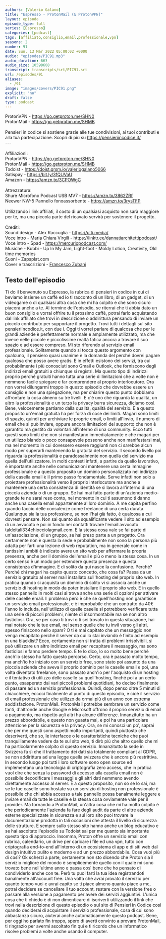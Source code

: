 ```yaml
---
authors: [Valerio Galano]
title: "Espresso - ProtonMail (& ProtonVPN)"
layout: episode
episode_type: full
series: [Espresso]
categories: [podcast]
tags: [affiliato,consiglio,email,professionale,vpn]
seasons: 2
number: 91
date: Sun, 13 Mar 2022 05:00:02 +0000
audio: "episodes/PIC91.mp3"
audio_duration: 663
audio_size: 10598608
transcript: transcripts/srt/PIC91.srt
url: /episodes/91
aliases: 
  - /91
image: "images/covers/PIC91.png"
explicit: "no"
draft: false
type: podcast
---
```

ProtonVPN - <a href="https://go.getproton.me/SHN0" rel="noopener">https://go.getproton.me/SHN0</a> <br />ProtonMail - <a href="https://go.getproton.me/SHMB" rel="noopener">https://go.getproton.me/SHMB</a> <br /><br />Pensieri in codice si sostiene grazie alle tue condivisioni, ai tuoi contributi e alla tua partecipazione. Scopri di più su <a href="https://pensieriincodice.it/" rel="noopener">https://pensieriincodice.it/</a> <br />---<br /><br />Affiliazioni:<br />ProtonVPN - <a href="https://go.getproton.me/SHN0" rel="noopener">https://go.getproton.me/SHN0</a> <br />ProtonMail - <a href="https://go.getproton.me/SHMB" rel="noopener">https://go.getproton.me/SHMB</a> <br />Todoist - <a href="https://doist.grsm.io/valeriogalano5066" rel="noopener">https://doist.grsm.io/valeriogalano5066</a> <br />Satispay - <a href="https://bit.ly/3fQUVaU" rel="noopener">https://bit.ly/3fQUVaU</a> <br />Amazon - <a href="https://amzn.to/3CPOWgC" rel="noopener">https://amzn.to/3CPOWgC</a> <br /><br />Attrezzatura:<br />Shure Microfono Podcast USB MV7 - <a href="https://amzn.to/3862ZRf" rel="noopener">https://amzn.to/3862ZRf</a> <br />Neewer NW-5 Pannello fonoassorbente - <a href="https://amzn.to/3rysTFP" rel="noopener">https://amzn.to/3rysTFP</a> <br /><br />Utilizzando i link affiliati, il costo di un qualsiasi acquisto non sarà maggiore per te, ma una piccola parte del ricavato servirà per sostenere il progetto.<br /><br />Crediti:<br />Sound design - Alex Raccuglia - <a href="https://ulti.media/" rel="noopener">https://ulti.media/</a> <br />Voce intro - Maria Chiara Virgili - <a href="https://linktr.ee/dannatiarchitettipodcast/" rel="noopener">https://linktr.ee/dannatiarchitettipodcast/</a>  <br />Voce intro - Spad - <a href="https://mercuriopodcast.com/" rel="noopener">https://mercuriopodcast.com/</a> <br />Musiche - Kubbi - Up In My Jam, Light-foot - Moldy Lotion, Creativity, Old time memories<br />Suoni - Zapsplat.com<br />Cover e trascrizioni - <a href="https://it.linkedin.com/in/francesco-zubani-5957081a6" rel="noopener">Francesco Zubani</a>

<!-- more -->

## Testo dell'episodio

Ti do il benvenuto su Espresso, la rubrica di pensieri in codice in cui ci beviamo insieme
un caffè ed io ti racconto di un libro, di un gadget, di un videogame o di qualsiasi
altra cosa che mi ha colpito e che sono sicuro piacerà anche a te.
Al termine dell'episodio, se riterrai che ti abbia dato un buon consiglio e vorrai offrire
tu il prossimo caffè, potrai farlo acquistando dal link affiliato che trovi in descrizione
o addirittura pensando di inviare un piccolo contributo per supportare il progetto. Trovi
tutti i dettagli sul sito pensieriincodice.it, con due i.
Oggi ti vorrei parlare di qualcosa che per le grandi aziende è perfettamente normale
e ampiamente utilizzato, ma che invece nelle piccole e piccolissime realtà fatica ancora
a trovare il suo spazio e ad essere compreso. Mi sto riferendo al servizio email professionale.
Solitamente quando si tocca questo argomento con qualcuno, il pensiero quasi unanime è
la domanda del perché dovrei pagare qualcosa che posso avere gratis. E in effetti esistono
dei servizi, tra cui probabilmente i più conosciuti sono Gmail e Outlook, che forniscono
degli indirizzi email gratuiti a chiunque si registri. Ma questo tipo di indirizzi proprio
perché gratuiti hanno tutta una serie di limitazioni che a volte non è nemmeno facile
spiegare e far comprendere al proprio interlocutore. Ora non vorrei dilungarmi troppo in questo
episodio che dovrebbe essere un consiglio e non una spiegazione, ma per chiarire questo
punto dobbiamo affrontare la cosa almeno su tre livelli. E c'è uno che riguarda la qualità,
un altro la professionalità e un terzo la privacy barra sicurezza, diciamo così.
Bene, velocemente partiamo dalla qualità, qualità del servizio. E a questo proposito
un'email gratuita ha per forza di cose dei limiti. Magari sono limiti di spazio, quindi
per archiviare le proprie email, o limiti all'invio, il numero di email che si può
inviare, oppure ancora limitazioni del supporto che non è garantito ma gestito da volontari
all'interno di una community. Ecco tutti questi sono limiti che non si manifestano
immediatamente e che magari per un utilizzo blando o poco consapevole possono anche non
manifestarsi mai, ma nel momento in cui dovessero essere raggiunti non ci sarebbe alcun modo
per superarli mantenendo la gratuità del servizio. Il secondo livello poi riguarda
la professionalità e paradossalmente non quella del servizio ma quella dell'utilizzatore.
In molti contesti infatti, a partire da quello lavorativo, è importante anche nelle comunicazioni
mantenere una certa immagine professionale e a questo proposito un dominio personalizzato
nel indirizzo della casella email è il primo passo fondamentale. Serve infatti non solo
a proiettare professionalità verso il proprio interlocutore ma anche a mantenere una certa
consistenza di identità se si lavora all'interno di una piccola azienda o di un gruppo. Se
hai mai fatto parte di un'azienda medio-grande te ne sarai reso conto, nel momento in cui
ti assumono ti danno anche una casella email appartenente al loro dominio. A me capita
perfino quando faccio delle consulenze come freelance di una certa durata. Qualunque sia
la tua professione, se non l'hai già fatto, è qualcosa a cui dovresti pensare. Non sai
quanto sia squalificante vedere il sito ad esempio di un avvocato e poi in fondo nei contatti
trovare l'email avvocato taldeitali334chiocciolagmail.com. E la stessa cosa vale se fai parte di un'associazione,
di un gruppo, se hai preso parte a un progetto. Ora certamente non è questa la sede e probabilmente
non sono la persona più adatta per farti una lezione di web reputation, ma in generale
come in tantissimi ambiti è indicato avere un sito web per affermare la propria presenza,
anche per il dominio dell'email è più o meno la stessa cosa. In un certo senso è
un modo per estendere questa presenza e questa consistenza d'immagine. E di solito da qui
nasce la confusione. Perché? Perché chi magari ha capito questo concetto, che cosa fa? Passa
da un servizio gratuito al server mail installato sull'hosting del proprio sito web. In pratica
quando si acquista un dominio di solito vi si associa anche un servizio di hosting in
modo da poter installare il proprio sito web. E in quello stesso pannello in molti casi si
trova anche una serie di opzioni per attivare delle caselle email. Il problema però è che
se quell'hosting non garantisce un servizio email professionale, e è improbabile che
un contratto da 40€ l'anno lo includa, nell'utilizzo di quelle caselle si potrebbero
verificare tutta una serie di piccoli problemi, niente di insormontabile ma se non altro fastidiosi.
Ora, se per caso ti trovi o ti sei trovato in questa situazione, hai mai notato che le
tue email, nel senso quelle che tu invii verso gli altri, spesso finiscono nello spam? O
ti è mai capitato che un messaggio non venga recapitato perché il server da cui lo stai
inviando è finito ad esempio in una blacklist? Ecco, certamente non si tratta di problemi
irrisolvibili, si può utilizzare un altro indirizzo email per recapitare il messaggio,
ma sono fastidiosi e fanno perdere tempo. E te lo dico, lo so molto bene perché anch'io
stesso ho fatto questo percorso. Certo, ora è passato molto tempo, ma anch'io ho iniziato
con un servizio free, sono stato poi assunto da una piccola azienda che aveva il proprio
dominio per le caselle email e poi, una volta diventato freelance, sono passato anch'io
per l'acquisto di un hosting e il tentativo di utilizzo delle caselle su quell'hosting,
finché poi a un certo punto, esasperato dai vari piccoli problemi quotidiani, ho deciso
finalmente di passare ad un servizio professionale. Quindi, dopo penso oltre 5 minuti di chiacchiere,
eccoci finalmente al punto di questo episodio, e cioè il servizio di email professionale
che utilizzo da ormai più di un anno con estrema soddisfazione. ProtonMail. ProtonMail
potrebbe sembrare un servizio come tanti, d'altronde anche Google e Microsoft offrono
il proprio servizio di email a pagamento, ma rispetto agli altri ha alcune differenze.
Innanzitutto ha un prezzo abbordabile, e questo non guasta mai, e poi ha una particolare attenzione
per la sicurezza e la privacy. Ora, se mi conosci un po', saprai che per me questi sono
aspetti molto importanti, quindi piuttosto che descriverti, che so, le interfacce o le
caratteristiche tecniche che puoi tranquillamente vedere da te sul sito web, ti dirò più che
altro quello che mi ha particolarmente colpito di questo servizio. Innanzitutto la sede in
Svizzera fa sì che il trattamento dei dati sia totalmente compliant al GDPR, se non addirittura
ad una legge quella svizzera che è ancora più restrittiva. In secondo luogo poi tutti
i loro software sono open source ed implementano una tecnologia di criptografia zero access,
che in pratica vuol dire che senza la password di accesso alla casella email non è possibile
decodificare i messaggi e gli altri dati nemmeno avendo direttamente accesso al server. E a
questo proposito, non so se lo sai, ma se le tue caselle sono hostate su un servizio di
hosting non professionale è possibile che chi abbia accesso a tale pannello possa banalmente
leggere e inviare email da tutte le caselle e la stessa cosa ovviamente vale per il provider. Ma
tornando a ProtonMail, un'altra cosa che mi ha molto colpito è che periodicamente l'azienda
fa fare degli audit da parte di altre aziende esterne specializzate in sicurezza e sul loro
sito puoi trovare la documentazione prodotta in tali occasioni che attesta il livello di sicurezza
delle strutture. E sempre sullo stesso sito hanno anche un blog educativo e se hai ascoltato
l'episodio su Todoist sai per me quanto sia importante questo tipo di approccio. Insomma,
Proton offre un servizio email con rubrica, calendario, un drive per caricare i file ed
una vpn, tutto con criptografia end-to-end all'interno di un ecosistema di app e di
siti web dal design intuitivo pulito e moderno e ad un prezzo abbordabile. Cosa vuoi più di così?
Ok scherzi a parte, certamente non sto dicendo che Proton sia il servizio migliore del mondo è
semplicemente quello con il quale mi sono trovato bene nell'ultimo anno e passa così bene che ho
pensato di condividerlo anche con te. Però tu puoi farti la tua idea registrandoti banalmente
all'account free. Una volta che avrai provato il servizio per quanto tempo vuoi e avrai capito se
ti piace almeno quanto piace a me, potrai decidere se cancellare il tuo account, restare con la
versione free o passare alla versione a pagamento per avere dei servizi aggiuntivi. L'unica cosa
che ti chiedo è di non dimenticare di iscriverti utilizzando il link che trovi nella descrizione
di questo episodio o sul sito di Pensieri in Codice così quando deciderai di acquistare il
servizio professionale, cosa di cui sono abbastanza sicuro, aiuterai anche automaticamente questo
podcast. Bene, per oggi ho parlato fin troppo, spero di averti convinto a provare ProtonMail,
ti ringrazio per avermi ascoltato fin qui e ti ricordo che un informatico risolve
problemi a volte anche usando il computer.

